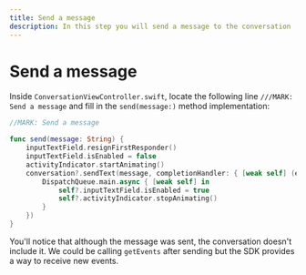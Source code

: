 ```yaml
---
title: Send a message
description: In this step you will send a message to the conversation
---
```


# Send a message

Inside `ConversationViewController.swift`, locate the following line `///MARK: Send a message` and fill in the `send(message:)` method implementation:

```swift
//MARK: Send a message

func send(message: String) {
    inputTextField.resignFirstResponder()
    inputTextField.isEnabled = false
    activityIndicator.startAnimating()
    conversation?.sendText(message, completionHandler: { [weak self] (error) in
        DispatchQueue.main.async { [weak self] in
            self?.inputTextField.isEnabled = true
            self?.activityIndicator.stopAnimating()
        }
    })
}
```

You'll notice that although the message was sent, the conversation doesn't include it. We could be calling `getEvents` after sending but the SDK provides a way to receive new events.
